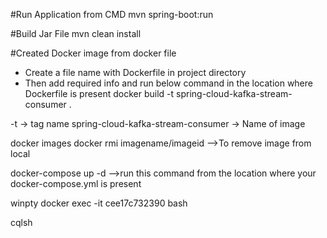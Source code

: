 #Run Application from CMD 
mvn spring-boot:run

#Build Jar File
mvn clean install

#Created Docker image from docker file
- Create a file name with Dockerfile in project directory
- Then add required info and run below command in the location where Dockerfile is present
docker build -t spring-cloud-kafka-stream-consumer .

-t -> tag name
spring-cloud-kafka-stream-consumer -> Name of image

docker images
docker rmi imagename/imageid -->To remove image from local

docker-compose up -d -->run this command from the location where your docker-compose.yml is present

winpty docker exec -it cee17c732390 bash

cqlsh
